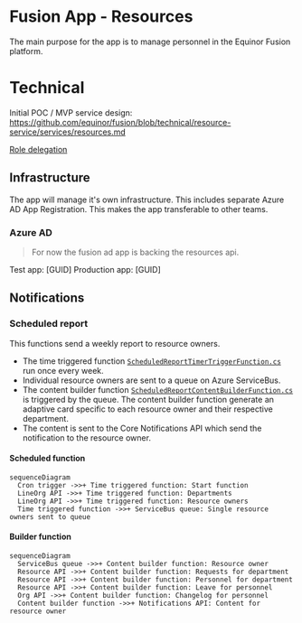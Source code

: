 # Fusion App - Resources

The main purpose for the app is to manage personnel in the Equinor Fusion platform.

# Technical

Initial POC / MVP service design:
https://github.com/equinor/fusion/blob/technical/resource-service/services/resources.md

[Role delegation](https://github.com/equinor/fusion/blob/master/docs/technical-design/resources/role-delegation.md)

## Infrastructure

The app will manage it's own infrastructure. This includes separate Azure AD App Registration.
This makes the app transferable to other teams.

### Azure AD

> For now the fusion ad app is backing the resources api.

Test app: [GUID]
Production app: [GUID]

## Notifications

### Scheduled report
This functions send a weekly report to resource owners.
- The time triggered function
  [`ScheduledReportTimerTriggerFunction.cs`](src/backend/function/Fusion.Resources.Functions/Functions/Notifications/ResourceOwner/WeeklyReport/ScheduledReportTimerTriggerFunction.cs)
  run once every week.
- Individual resource owners are sent to a queue on Azure ServiceBus.
- The content builder function
  [`ScheduledReportContentBuilderFunction.cs`](src/backend/function/Fusion.Resources.Functions/Functions/Notifications/ResourceOwner/WeeklyReport/ScheduledReportContentBuilderFunction.cs) 
  is triggered by the queue.
  The content builder function generate an adaptive card specific to each
  resource owner and their respective department. 
- The content is sent to the Core Notifications API which send the notification to the resource owner.

#### Scheduled function
```mermaid
sequenceDiagram
  Cron trigger ->>+ Time triggered function: Start function
  LineOrg API ->>+ Time triggered function: Departments
  LineOrg API ->>+ Time triggered function: Resource owners 
  Time triggered function ->>+ ServiceBus queue: Single resource owners sent to queue
```
#### Builder function
```mermaid
sequenceDiagram
  ServiceBus queue ->>+ Content builder function: Resource owner
  Resource API ->>+ Content builder function: Requests for department
  Resource API ->>+ Content builder function: Personnel for department
  Resource API ->>+ Content builder function: Leave for personnel
  Org API ->>+ Content builder function: Changelog for personnel
  Content builder function ->>+ Notifications API: Content for resource owner
```
